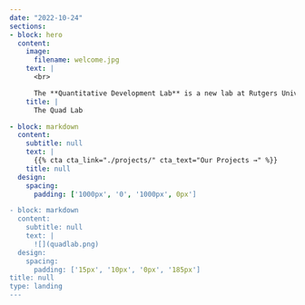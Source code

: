 ```yaml
---
date: "2022-10-24"
sections:
- block: hero
  content:
    image:
      filename: welcome.jpg
    text: |
      <br>

      The **Quantitative Development Lab** is a new lab at Rutgers University. We aim to....
    title: |
      The Quad Lab

- block: markdown
  content:
    subtitle: null
    text: |
      {{% cta cta_link="./projects/" cta_text="Our Projects →" %}}
    title: null
  design:
    spacing:
      padding: ['1000px', '0', '1000px', 0px']

- block: markdown
  content:
    subtitle: null
    text: |
      ![](quadlab.png)
  design:
    spacing:
      padding: ['15px', '10px', '0px', '185px']
title: null
type: landing
---
```

